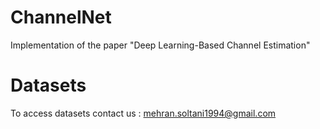 # ChannelNet
Implementation of the paper "Deep Learning-Based Channel Estimation"

# Datasets
To access datasets contact us : mehran.soltani1994@gmail.com
